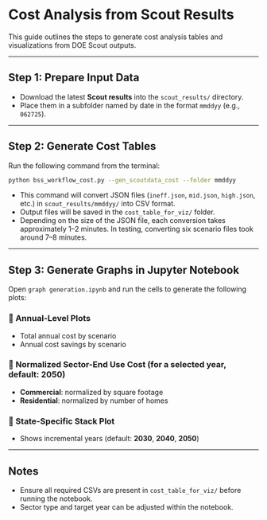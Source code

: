 # Cost Analysis from Scout Results

This guide outlines the steps to generate cost analysis tables and visualizations from DOE Scout outputs.

---

## Step 1: Prepare Input Data

- Download the latest **Scout results** into the `scout_results/` directory.
- Place them in a subfolder named by date in the format `mmddyy` (e.g., `062725`).

---

## Step 2: Generate Cost Tables

Run the following command from the terminal:

```bash
python bss_workflow_cost.py --gen_scoutdata_cost --folder mmddyy
```

- This command will convert JSON files (`ineff.json`, `mid.json`, `high.json`, etc.) in `scout_results/mmddyy/` into CSV format.
- Output files will be saved in the `cost_table_for_viz/` folder.
- Depending on the size of the JSON file, each conversion takes approximately 1–2 minutes. In testing, converting six scenario files took around 7–8 minutes.

---

## Step 3: Generate Graphs in Jupyter Notebook

Open `graph generation.ipynb` and run the cells to generate the following plots:

### 🔹 Annual-Level Plots
- Total annual cost by scenario
- Annual cost savings by scenario

### 🔹 Normalized Sector-End Use Cost (for a selected year, default: **2050**)
- **Commercial**: normalized by square footage
- **Residential**: normalized by number of homes

### 🔹 State-Specific Stack Plot
- Shows incremental years (default: **2030**, **2040**, **2050**)

---

## Notes
- Ensure all required CSVs are present in `cost_table_for_viz/` before running the notebook.
- Sector type and target year can be adjusted within the notebook.
